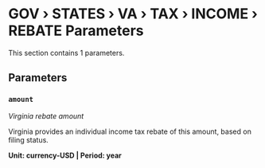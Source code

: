# GOV › STATES › VA › TAX › INCOME › REBATE Parameters

This section contains 1 parameters.

## Parameters

### `amount`
*Virginia rebate amount*

Virginia provides an individual income tax rebate of this amount, based on filing status.

**Unit: currency-USD | Period: year**

